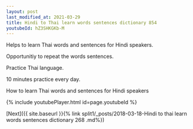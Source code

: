 ```yaml
---
layout: post
last_modified_at: 2021-03-29
title: Hindi to Thai learn words sentences dictionary 854 
youtubeId: hZ3SHKGKb-M
---
```

 
 
Helps to learn Thai words and sentences for Hindi speakers.

Opportunitiy to repeat the words sentences. 

Practice Thai language. 
 
10 minutes practice every day. 
 
How to learn Thai words and sentences for Hindi speakers 
 
{% include youtubePlayer.html id=page.youtubeId %}
 
 
[Next]({{ site.baseurl }}{% link  split1/_posts/2018-03-18-Hindi to thai learn words sentences dictionary 268 .md%})
 
